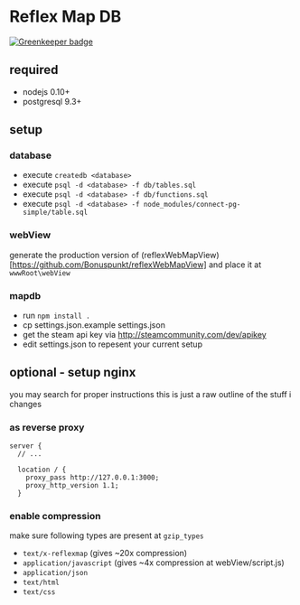 # Reflex Map DB

[![Greenkeeper badge](https://badges.greenkeeper.io/Bonuspunkt/reflexMapDB.svg)](https://greenkeeper.io/)

## required
- nodejs 0.10+
- postgresql 9.3+

## setup
### database
- execute `createdb <database>`
- execute `psql -d <database> -f db/tables.sql`
- execute `psql -d <database> -f db/functions.sql`
- execute `psql -d <database> -f node_modules/connect-pg-simple/table.sql`

### webView
generate the production version of (reflexWebMapView)[https://github.com/Bonuspunkt/reflexWebMapView] and place it at `wwwRoot\webView`

### mapdb
- run `npm install .`
- cp settings.json.example settings.json
- get the steam api key via http://steamcommunity.com/dev/apikey
- edit settings.json to repesent your current setup

## optional - setup nginx
you may search for proper instructions this is just a raw outline of the stuff i changes

### as reverse proxy
```
server {
  // ...

  location / {
    proxy_pass http://127.0.0.1:3000;
    proxy_http_version 1.1;
  }
```

### enable compression
make sure following types are present at `gzip_types`
- `text/x-reflexmap` (gives ~20x compression)
- `application/javascript` (gives ~4x compression at webView/script.js)
- `application/json`
- `text/html`
- `text/css`

